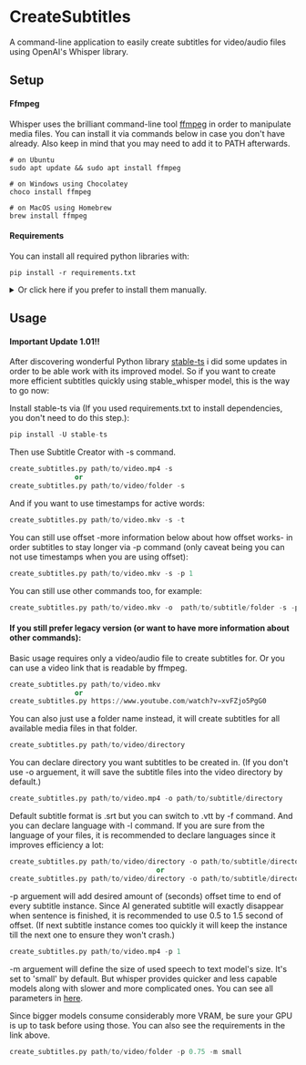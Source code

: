 
# CreateSubtitles

A command-line application to easily create subtitles for video/audio files using OpenAI's Whisper library.


## Setup

#### Ffmpeg
Whisper uses the brilliant command-line tool [ffmpeg](https://ffmpeg.org/) in order to manipulate media files. You can install it via commands below in case you don't have already. Also keep in mind that you may need to add it to PATH afterwards.

```
# on Ubuntu
sudo apt update && sudo apt install ffmpeg

# on Windows using Chocolatey
choco install ffmpeg

# on MacOS using Homebrew 
brew install ffmpeg
```
#### Requirements
You can install all required python libraries with:
```
pip install -r requirements.txt
```
<details>
    <summary>Or click here if you prefer to install them manually.</summary> 

#### Whisper

You can install our main Speech to Text model [whisper](https://github.com/openai/whisper) via:

```
pip install openai-whisper
```

#### Pysrt and Webvtt

[Pysrt](https://github.com/byroot/pysrt) facilitates converting texts to srt files while [webvtt](https://webvtt-py.readthedocs.io/en/latest/usage.html) does the same for vtt files. Install them with commands below:

```
pip install pysrt
pip install webvtt-py
```
#### Requests

[Requests](https://pypi.org/project/requests/) is used when creating subtitles with urls:

```
pip install requests
```

</details>



## Usage

#### Important Update 1.01!!
After discovering wonderful Python library [stable-ts](https://github.com/jianfch/stable-ts) i did some updates in order to be able work with its improved model. So if you want to create more efficient subtitles quickly using stable_whisper model, this is the way to go now:

Install stable-ts via (If you used requirements.txt to install dependencies, you don't need to do this step.):
```python
pip install -U stable-ts
```
Then use Subtitle Creator with -s command.
```python
create_subtitles.py path/to/video.mp4 -s
                or
create_subtitles.py path/to/video/folder -s
```
And if you want to use timestamps for active words:
```python
create_subtitles.py path/to/video.mkv -s -t
```
You can still use offset -more information below about how offset works- in order subtitles to stay longer via -p command (only caveat being you can not use timestamps when you are using offset):
```python
create_subtitles.py path/to/video.mkv -s -p 1
```
You can still use other commands too, for example:
```python
create_subtitles.py path/to/video.mkv -o  path/to/subtitle/folder -s -p 1 -l german -m base 
```
#### If you still prefer legacy version (or want to have more information about other commands): 

Basic usage requires only a video/audio file to create subtitles for. Or you can use a video link that is readable by ffmpeg.
```python
create_subtitles.py path/to/video.mkv 
                or
create_subtitles.py https://www.youtube.com/watch?v=xvFZjo5PgG0    
```
You can also just use a folder name instead, it will create subtitles for all available media files in that folder.
```python
create_subtitles.py path/to/video/directory
```
You can declare directory you want subtitles to be created in. (If you don't use -o arguement, it will save the subtitle files into the video directory by default.)
```python
create_subtitles.py path/to/video.mp4 -o path/to/subtitle/directory
```
Default subtitle format is .srt but you can switch to .vtt by -f command. And you can declare language with -l command. If you are sure from the language of your files, it is recommended to declare languages since it improves efficiency a lot:
```python
create_subtitles.py path/to/video/directory -o path/to/subtitle/directory -l french -f .vtt
                                    or  
create_subtitles.py path/to/video/directory -o path/to/subtitle/directory -l fr -f .srt
```
-p arguement will add desired amount of (seconds) offset time to end of every subtitle instance. Since AI generated subtitle will exactly disappear when sentence is finished, it is recommended to use 0.5 to 1.5 second of offset. (If next subtitle instance comes too quickly it will keep the instance till the next one to ensure they won't crash.)
```python
create_subtitles.py path/to/video.mp4 -p 1
```
-m arguement will define the size of used speech to text model's size. It's set to 'small' by default. But whisper provides  quicker and less capable models along with slower and more complicated ones. You can see all parameters in [here](https://github.com/openai/whisper). 

Since bigger models consume considerably more VRAM, be sure your GPU is up to task before using those. You can also see the requirements in the link above.

```python
create_subtitles.py path/to/video/folder -p 0.75 -m small 
```